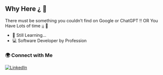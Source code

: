 ## Why Here ¿ 🤔
There must be something you couldn’t find on Google or ChatGPT ‼ OR You Have Lots of time ¡¡ 👀

- 🔭 Still Learning...
- 💻 Software Developer by Profession

### 🌍 Connect with Me  
[![LinkedIn](https://img.shields.io/badge/LinkedIn-blue?style=flat&logo=linkedin)](https://www.linkedin.com/in/sahil-mandaliya/)  

  


<!--
**Sahil-Mandaliya/Sahil-Mandaliya** is a ✨ _special_ ✨ repository because its `README.md` (this file) appears on your GitHub profile.

Here are some ideas to get you started:

- 🔭 I’m currently working on ...
- 🌱 I’m currently learning ...
- 👯 I’m looking to collaborate on ...
- 🤔 I’m looking for help with ...
- 💬 Ask me about ...
- 📫 How to reach me: ...
- 😄 Pronouns: ...
- ⚡ Fun fact: ...
-->
